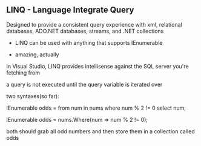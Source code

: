 ## LINQ - Language Integrate Query
Designed to provide a consistent query experience with xml, relational databases, ADO.NET databases, streams, and .NET collections
- LINQ can be used with anything that supports IEnumerable


- amazing, actually

In Visual Studio, LINQ provides intellisense against the SQL server you're fetching from

a query is not executed until the query variable is iterated over


two syntaxes(so far):

IEnumerable<int> odds =
            from num in nums
            where num % 2 != 0
            select num;

 IEnumerable<int> odds = nums.Where(num => num % 2 != 0);


 both should grab all odd numbers and then store them in a collection called odds
